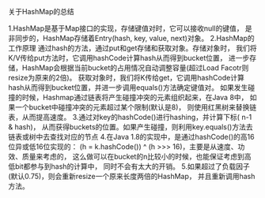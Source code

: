 关于HashMap的总结

1.HashMap是基于Map接口的实现，存储键值对时，它可以接收null的键值，
是非同步的，HashMap存储着Entry(hash, key, value, next)对象。
2.HashMap的工作原理
 通过hash的方法，通过put和get存储和获取对象。存储对象时，
 我们将K/V传给put方法时，它调用hashCode计算hash从而得到bucket位置，
 进一步存储，HashMap会根据当前bucket的占用情况自动调整容量(超过Load Facotr则resize为原来的2倍)。
 获取对象时，我们将K传给get，它调用hashCode计算hash从而得到bucket位置，并进一步调用equals()方法确定键值对。
 如果发生碰撞的时候，Hashmap通过链表将产生碰撞冲突的元素组织起来，在Java 8中，
 如果一个bucket中碰撞冲突的元素超过某个限制(默认是8)，
 则使用红黑树来替换链表，从而提高速度。
 3.通过对key的hashCode()进行hashing，并计算下标( n-1 & hash)，
 从而获得buckets的位置。如果产生碰撞，则利用key.equals()方法去链表或树中去查找对应的节点
 4.在Java 1.8的实现中，是通过hashCode()的高16位异或低16位实现的：
 (h = k.hashCode()) ^ (h >>> 16)，主要是从速度、功效、质量来考虑的，
 这么做可以在bucket的n比较小的时候，也能保证考虑到高低bit都参与到hash的计算中，
 同时不会有太大的开销。
 5.如果超过了负载因子(默认0.75)，则会重新resize一个原来长度两倍的HashMap，
 并且重新调用hash方法。